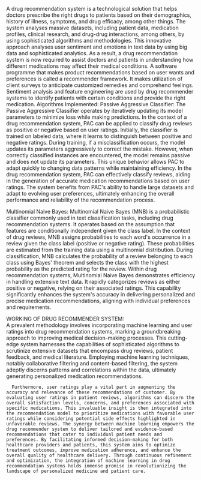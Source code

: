 A drug recommendation system is a technological solution that helps doctors prescribe the right drugs to patients based on their demographics, history of illness, symptoms, and drug efficacy, among other things. The system analyses massive datasets, including patient data, medication profiles, clinical research, and drug-drug interactions, among others, by using sophisticated algorithms and methodologies. This innovative approach analyses user sentiment and emotions in text data by using big data and sophisticated analytics. As a result, a drug recommendation system is now required to assist doctors and patients in understanding how different medications may affect their medical conditions. A software programme that makes product recommendations based on user wants and preferences is called a recommender framework. It makes utilization of client surveys to anticipate customized remedies and comprehend feelings. Sentiment analysis and feature engineering are used by drug recommender systems to identify patients with certain conditions and provide the right medication.
Algorithms Implemented:
Passive Aggressive Classifier: The Passive Aggressive Classifier operates by iteratively updating its model parameters to minimize loss while making predictions. In the context of a drug recommendation system, PAC can be applied to classify drug reviews as positive or negative based on user ratings. Initially, the classifier is trained on labeled data, where it learns to distinguish between positive and negative ratings. During training, if a misclassification occurs, the model updates its parameters aggressively to correct the mistake. However, when correctly classified instances are encountered, the model remains passive and does not update its parameters. This unique behavior allows PAC to adapt quickly to changing data patterns while maintaining efficiency. In the drug recommendation system, PAC can effectively classify reviews, aiding in the generation of accurate medication recommendations based on user ratings. The system benefits from PAC's ability to handle large datasets and adapt to evolving user preferences, ultimately enhancing the overall performance and reliability of the recommendation process.

Multinomial Naive Bayes: Multinomial Naive Bayes (MNB) is a probabilistic classifier commonly used in text classification tasks, including drug recommendation systems. It operates based on the assumption that features are conditionally independent given the class label. In the context of drug reviews, MNB assigns probabilities to each word's occurrence in a review given the class label (positive or negative rating). These probabilities are estimated from the training data using a multinomial distribution. During classification, MNB calculates the probability of a review belonging to each class using Bayes' theorem and selects the class with the highest probability as the predicted rating for the review. Within drug recommendation systems, Multinomial Naive Bayes demonstrates efficiency in handling extensive text data. It rapidly categorizes reviews as either positive or negative, relying on their associated ratings. This capability significantly enhances the system's accuracy in delivering personalized and precise medication recommendations, aligning with individual preferences and requirements.
    
WORKING OF DRUG RECOMMENDER SYSTEM:    
      A prevalent methodology involves incorporating machine learning and user ratings into drug recommendation systems, marking a groundbreaking approach to improving medical decision-making processes. This cutting-edge system harnesses the capabilities of sophisticated algorithms to scrutinize extensive datasets that encompass drug reviews, patient feedback, and medical literature. Employing machine learning techniques, notably collaborative filtering and content-based filtering, the system adeptly discerns patterns and correlations within the data, ultimately generating personalized medication recommendations.

      Furthermore, user ratings play a vital part in augmenting the accuracy and relevance of these recommendations of customer. By evaluating user ratings in patient reviews, algorithms can discern the overall satisfaction levels, concerns, and preferences associated with specific medications. This invaluable insight is then integrated into the recommendation model to prioritize medications with favorable user ratings while considering potential side effects highlighted in unfavorable reviews. The synergy between machine learning empowers the drug recommender system to deliver tailored and evidence-based recommendations that cater to individual patient needs and preferences. By facilitating informed decision-making for both healthcare providers and patients, this system aims to optimize treatment outcomes, improve medication adherence, and enhance the overall quality of healthcare delivery. Through continuous refinement and optimization, the integration of machine learning in drug recommendation systems holds immense promise in revolutionizing the landscape of personalized medicine and patient care.
